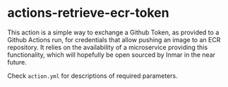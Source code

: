 # actions-retrieve-ecr-token

This action is a simple way to exchange a Github Token, as provided to a Github Actions run, for credentials that allow pushing an image to an ECR repository. It relies on the availability of a microservice providing this functionality, which will hopefully be open sourced by Inmar in the near future.

Check `action.yml` for descriptions of required parameters.
